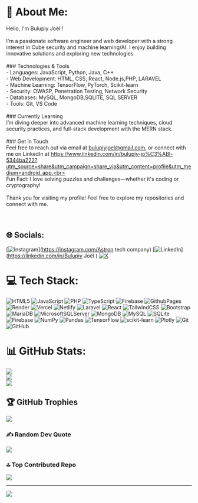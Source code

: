 # 💫 About Me:
Hello, I'm Bulupiy Joël !<br><br>I'm a passionate software engineer and web developer with a strong interest in Cube security and machine learning/AI. I enjoy building innovative solutions and exploring new technologies.<br><br>### Technologies & Tools<br>- Languages: JavaScript, Python, Java, C++<br>- Web Development: HTML, CSS, React, Node.js,PHP, LARAVEL<br>- Machine Learning: TensorFlow, PyTorch, Scikit-learn<br>- Security: OWASP, Penetration Testing, Network Security<br>- Databases: MySQL, MongoDB,SQLITE, SQL SERVER<br>- Tools: Git, VS Code<br><br>### Currently Learning<br>I’m diving deeper into advanced machine learning techniques, cloud security practices, and full-stack development with the MERN stack.<br><br>### Get in Touch<br>Feel free to reach out via email at bulupiyjoel@gmail.com, or connect with me on LinkedIn at https://www.linkedin.com/in/bulupiy-jo%C3%ABl-5344ba222?utm_source=share&utm_campaign=share_via&utm_content=profile&utm_medium=android_app.<br><br>Fun Fact: I love solving puzzles and challenges—whether it's coding or cryptography!<br><br>Thank you for visiting my profile! Feel free to explore my repositories and connect with me.<br><br><br>


## 🌐 Socials:
[![Instagram](https://img.shields.io/badge/Instagram-%23E4405F.svg?logo=Instagram&logoColor=white)](https://instagram.com/Astron tech company) [![LinkedIn](https://img.shields.io/badge/LinkedIn-%230077B5.svg?logo=linkedin&logoColor=white)](https://linkedin.com/in/Bulupiy Joël ) [![X](https://img.shields.io/badge/X-black.svg?logo=X&logoColor=white)](https://x.com/BulupiyJ) 

# 💻 Tech Stack:
![HTML5](https://img.shields.io/badge/html5-%23E34F26.svg?style=for-the-badge&logo=html5&logoColor=white) ![JavaScript](https://img.shields.io/badge/javascript-%23323330.svg?style=for-the-badge&logo=javascript&logoColor=%23F7DF1E) ![PHP](https://img.shields.io/badge/php-%23777BB4.svg?style=for-the-badge&logo=php&logoColor=white) ![TypeScript](https://img.shields.io/badge/typescript-%23007ACC.svg?style=for-the-badge&logo=typescript&logoColor=white) ![Firebase](https://img.shields.io/badge/firebase-%23039BE5.svg?style=for-the-badge&logo=firebase) ![GithubPages](https://img.shields.io/badge/github%20pages-121013?style=for-the-badge&logo=github&logoColor=white) ![Render](https://img.shields.io/badge/Render-%46E3B7.svg?style=for-the-badge&logo=render&logoColor=white) ![Vercel](https://img.shields.io/badge/vercel-%23000000.svg?style=for-the-badge&logo=vercel&logoColor=white) ![Netlify](https://img.shields.io/badge/netlify-%23000000.svg?style=for-the-badge&logo=netlify&logoColor=#00C7B7) ![Laravel](https://img.shields.io/badge/laravel-%23FF2D20.svg?style=for-the-badge&logo=laravel&logoColor=white) ![React](https://img.shields.io/badge/react-%2320232a.svg?style=for-the-badge&logo=react&logoColor=%2361DAFB) ![TailwindCSS](https://img.shields.io/badge/tailwindcss-%2338B2AC.svg?style=for-the-badge&logo=tailwind-css&logoColor=white) ![Bootstrap](https://img.shields.io/badge/bootstrap-%238511FA.svg?style=for-the-badge&logo=bootstrap&logoColor=white) ![MariaDB](https://img.shields.io/badge/MariaDB-003545?style=for-the-badge&logo=mariadb&logoColor=white) ![MicrosoftSQLServer](https://img.shields.io/badge/Microsoft%20SQL%20Server-CC2927?style=for-the-badge&logo=microsoft%20sql%20server&logoColor=white) ![MongoDB](https://img.shields.io/badge/MongoDB-%234ea94b.svg?style=for-the-badge&logo=mongodb&logoColor=white) ![MySQL](https://img.shields.io/badge/mysql-4479A1.svg?style=for-the-badge&logo=mysql&logoColor=white) ![SQLite](https://img.shields.io/badge/sqlite-%2307405e.svg?style=for-the-badge&logo=sqlite&logoColor=white) ![Firebase](https://img.shields.io/badge/firebase-a08021?style=for-the-badge&logo=firebase&logoColor=ffcd34) ![NumPy](https://img.shields.io/badge/numpy-%23013243.svg?style=for-the-badge&logo=numpy&logoColor=white) ![Pandas](https://img.shields.io/badge/pandas-%23150458.svg?style=for-the-badge&logo=pandas&logoColor=white) ![TensorFlow](https://img.shields.io/badge/TensorFlow-%23FF6F00.svg?style=for-the-badge&logo=TensorFlow&logoColor=white) ![scikit-learn](https://img.shields.io/badge/scikit--learn-%23F7931E.svg?style=for-the-badge&logo=scikit-learn&logoColor=white) ![Plotly](https://img.shields.io/badge/Plotly-%233F4F75.svg?style=for-the-badge&logo=plotly&logoColor=white) ![Git](https://img.shields.io/badge/git-%23F05033.svg?style=for-the-badge&logo=git&logoColor=white) ![GitHub](https://img.shields.io/badge/github-%23121011.svg?style=for-the-badge&logo=github&logoColor=white)
# 📊 GitHub Stats:
![](https://github-readme-stats.vercel.app/api?username=SeLtsam&theme=dark&hide_border=false&include_all_commits=true&count_private=true)<br/>
![](https://github-readme-streak-stats.herokuapp.com/?user=SeLtsam&theme=dark&hide_border=false)<br/>
![](https://github-readme-stats.vercel.app/api/top-langs/?username=SeLtsam&theme=dark&hide_border=false&include_all_commits=true&count_private=true&layout=compact)

## 🏆 GitHub Trophies
![](https://github-profile-trophy.vercel.app/?username=SeLtsam&theme=radical&no-frame=false&no-bg=false&margin-w=4)

### ✍️ Random Dev Quote
![](https://quotes-github-readme.vercel.app/api?type=horizontal&theme=tokyonight)

### 🔝 Top Contributed Repo
![](https://github-contributor-stats.vercel.app/api?username=SeLtsam&limit=5&theme=onedark&combine_all_yearly_contributions=true)

---
[![](https://visitcount.itsvg.in/api?id=SeLtsam&icon=0&color=0)](https://visitcount.itsvg.in)

<!-- Proudly created with GPRM ( https://gprm.itsvg.in ) -->
